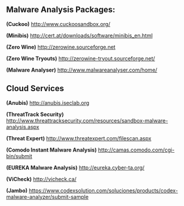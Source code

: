 ## Malware Analysis Packages:
**(Cuckoo)** http://www.cuckoosandbox.org/

**(Minibis)** http://cert.at/downloads/software/minibis_en.html

**(Zero Wine)** http://zerowine.sourceforge.net

**(Zero Wine Tryouts)** http://zerowine-tryout.sourceforge.net/

**(Malware Analyser)** http://www.malwareanalyser.com/home/

## Cloud Services

**(Anubis)** http://anubis.iseclab.org

**(ThreatTrack Security)** http://www.threattracksecurity.com/resources/sandbox-malware-analysis.aspx

**(Threat Expert)** http://www.threatexpert.com/filescan.aspx

**(Comodo Instant Malware Analysis)** http://camas.comodo.com/cgi-bin/submit

**(EUREKA Malware Analysis)** http://eureka.cyber-ta.org/

**(ViCheck)** http://vicheck.ca/

**(Jambo)** https://www.codexsolution.com/soluciones/products/codex-malware-analyzer/submit-sample
